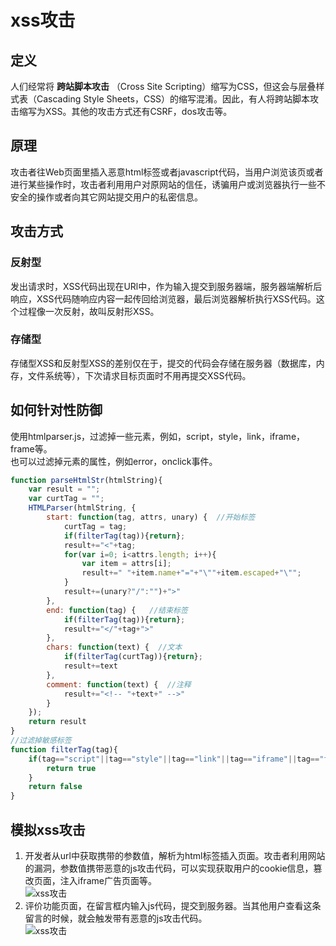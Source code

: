 # xss攻击
## 定义 
人们经常将 **跨站脚本攻击** （Cross Site Scripting）缩写为CSS，但这会与层叠样式表（Cascading Style Sheets，CSS）的缩写混淆。因此，有人将跨站脚本攻击缩写为XSS。其他的攻击方式还有CSRF，dos攻击等。
## 原理	
攻击者往Web页面里插入恶意html标签或者javascript代码，当用户浏览该页或者进行某些操作时，攻击者利用用户对原网站的信任，诱骗用户或浏览器执行一些不安全的操作或者向其它网站提交用户的私密信息。
## 攻击方式
### 反射型
发出请求时，XSS代码出现在URl中，作为输入提交到服务器端，服务器端解析后响应，XSS代码随响应内容一起传回给浏览器，最后浏览器解析执行XSS代码。这个过程像一次反射，故叫反射形XSS。
### 存储型
存储型XSS和反射型XSS的差别仅在于，提交的代码会存储在服务器（数据库，内存，文件系统等），下次请求目标页面时不用再提交XSS代码。
## 如何针对性防御
使用htmlparser.js，过滤掉一些元素，例如，script，style，link，iframe，frame等。				
也可以过滤掉元素的属性，例如error，onclick事件。
``` javascript
function parseHtmlStr(htmlString){
	var result = "";
	var curtTag = "";
	HTMLParser(htmlString, {
		start: function(tag, attrs, unary) {  //开始标签
			curtTag = tag;
			if(filterTag(tag)){return};
			result+="<"+tag;
			for(var i=0; i<attrs.length; i++){
				var item = attrs[i];
				result+=" "+item.name+"="+"\""+item.escaped+"\""; 
			}
			result+=(unary?"/":"")+">"
		},
		end: function(tag) {   //结束标签
			if(filterTag(tag)){return};
			result+="</"+tag+">"
		},
		chars: function(text) {  //文本
			if(filterTag(curtTag)){return};
			result+=text
		},
		comment: function(text) {  //注释
			result+="<!-- "+text+" -->"
		}
	});	
	return result
}
//过滤掉敏感标签
function filterTag(tag){
	if(tag=="script"||tag=="style"||tag=="link"||tag=="iframe"||tag=="frame"){
		return true
	}
	return false
}
```
## 模拟xss攻击
1. 开发者从url中获取携带的参数值，解析为html标签插入页面。攻击者利用网站的漏洞，参数值携带恶意的js攻击代码，可以实现获取用户的cookie信息，篡改页面，注入iframe广告页面等。	
![xss攻击](https://mysucceed.github.io/images/xss1.gif)
2. 评价功能页面，在留言框内输入js代码，提交到服务器。当其他用户查看这条留言的时候，就会触发带有恶意的js攻击代码。	
![xss攻击](https://mysucceed.github.io/images/xss0.gif)
